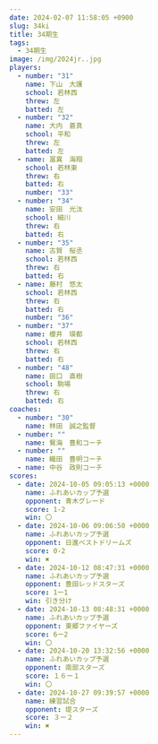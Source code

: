 ```yaml
---
date: 2024-02-07 11:58:05 +0900
slug: 34ki
title: 34期生
tags:
  - 34期生
image: /img/2024jr..jpg
players:
  - number: "31"
    name: 下山　大護
    school: 若林西
    threw: 左
    batted: 左
  - number: "32"
    name: 大内　蒼真
    school: 平和
    threw: 左
    batted: 左
  - name: 冨異　海翔
    school: 若林東
    threw: 右
    batted: 右
    number: "33"
  - number: "34"
    name: 安田　光汰
    school: 細川
    threw: 右
    batted: 右
  - number: "35"
    name: 古賀　桜丞
    school: 若林西
    threw: 右
    batted: 右
  - name: 藤村　悠太
    school: 若林西
    threw: 右
    batted: 右
    number: "36"
  - number: "37"
    name: 櫻井　瑛都
    school: 若林西
    threw: 右
    batted: 右
  - number: "48"
    name: 田口　直樹
    school: 駒場
    threw: 右
    batted: 右
coaches:
  - number: "30"
    name: 林田　誠之監督
  - number: ""
    name: 鴛海　豊和コーチ
  - number: ""
    name: 織田　豊明コーチ
  - name: 中谷　政則コーチ
scores:
  - date: 2024-10-05 09:05:13 +0000
    name: ふれあいカップ予選
    opponent: 青木グレード
    score: 1-2
    win: 〇
  - date: 2024-10-06 09:06:50 +0000
    name: ふれあいカップ予選
    opponent: 日進ベストドリームズ
    score: 0-2
    win: ✖
  - date: 2024-10-12 08:47:31 +0000
    name: ふれあいカップ予選
    opponent: 豊田レッドスターズ
    score: 1ー1
    win: 引き分け
  - date: 2024-10-13 08:48:31 +0000
    name: ふれあいカップ予選
    opponent: 東郷ファイヤーズ
    score: 6ー2
    win: 〇
  - date: 2024-10-20 13:32:56 +0000
    name: ふれあいカップ予選
    opponent: 南部スターズ
    score: １６ー１
    win: 〇
  - date: 2024-10-27 09:39:57 +0000
    name: 練習試合
    opponent: 堤スターズ
    score: ３ー２
    win: ✖
---
```

